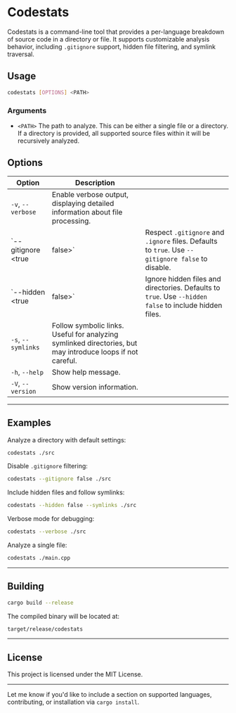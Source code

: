 # Codestats
Codestats is a command-line tool that provides a per-language breakdown of source code in a directory or file. It supports customizable analysis behavior, including `.gitignore` support, hidden file filtering, and symlink traversal.

## Usage
```sh
codestats [OPTIONS] <PATH>
```

### Arguments
* `<PATH>`
  The path to analyze. This can be either a single file or a directory. If a directory is provided, all supported source files within it will be recursively analyzed.

## Options
| Option               | Description                                                                                                |                                                                                                        |
| -------------------- | ---------------------------------------------------------------------------------------------------------- | ------------------------------------------------------------------------------------------------------ |
| `-v`, `--verbose`    | Enable verbose output, displaying detailed information about file processing.                              |                                                                                                        |
| \`--gitignore \<true | false>\`                                                                                                   | Respect `.gitignore` and `.ignore` files. Defaults to `true`. Use `--gitignore false` to disable.      |
| \`--hidden \<true    | false>\`                                                                                                   | Ignore hidden files and directories. Defaults to `true`. Use `--hidden false` to include hidden files. |
| `-s`, `--symlinks`   | Follow symbolic links. Useful for analyzing symlinked directories, but may introduce loops if not careful. |                                                                                                        |
| `-h`, `--help`       | Show help message.                                                                                         |                                                                                                        |
| `-V`, `--version`    | Show version information.                                                                                  |                                                                                                        |

---

## Examples

Analyze a directory with default settings:

```sh
codestats ./src
```

Disable `.gitignore` filtering:

```sh
codestats --gitignore false ./src
```

Include hidden files and follow symlinks:

```sh
codestats --hidden false --symlinks ./src
```

Verbose mode for debugging:

```sh
codestats --verbose ./src
```

Analyze a single file:

```sh
codestats ./main.cpp
```

---

## Building

```sh
cargo build --release
```

The compiled binary will be located at:

```sh
target/release/codestats
```

---

## License

This project is licensed under the MIT License.

---

Let me know if you'd like to include a section on supported languages, contributing, or installation via `cargo install`.
